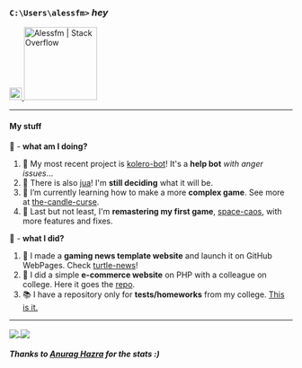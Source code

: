 ### ```C:\Users\alessfm>``` _hey_ 

<a href="https://www.linkedin.com/in/alessandro-malheiro/">
  <img alt="Alessandro Figueiredo | LinkedIN" width="22px" src="https://raw.githubusercontent.com/peterthehan/peterthehan/master/assets/linkedin.svg"/>
</a>
<a href="https://stackoverflow.com/users/16797281/alessfm">
  <img alt="Alessfm | Stack Overflow" width="130px" src="https://img.shields.io/badge/Stack_Overflow-FE7A16?style=for-the-badge&logo=stack-overflow&logoColor=white"/>
</a>

---

#### My stuff

:pushpin: - **what am I doing?**

1. :anger: My most recent project is [kolero-bot][kolero]! It's a **help bot** _with anger issues_...
1. :compass: There is also [jua][jua]! I'm **still deciding** what it will be.
1. :jack_o_lantern: I’m currently learning how to make a more **complex game**. See more at [the-candle-curse][tcc].
1. :space_invader: Last but not least, I'm **remastering my first game**, [space-caos][pixel], with more features and fixes.

:open_file_folder: - **what I did?**

1. :turtle: I made a **gaming news template website** and launch it on GitHub WebPages. Check [turtle-news][tnews]!       
1. :shopping_cart:  I did a simple **e-commerce website** on PHP with a colleague on college. Here it goes the [repo][carphp]. 
1. :books:  I have a repository only for **tests/homeworks** from my college. [This is it.][uni]

---

<a href="https://github.com/alessfm">
  <img align="center" src="https://github-readme-stats.vercel.app/api/top-langs/?username=alessfm&custom_title=🌎- Languages&langs_count=10&layout=compact&hide_border=true&bg_color=0D1117&icon_color=FFFFFF&title_color=FFFFFF&text_color=FFFFFF"/>
</a>
<a href="https://github.com/alessfm">
  <img align="center" src="https://github-readme-stats.vercel.app/api?username=alessfm&show_icons=true&include_all_commits=true&custom_title=⚡- Stats&hide_border=true&bg_color=0D1117&icon_color=FFFFFF&title_color=FFFFFF&text_color=FFFFFF"/>
</a>

##### Thanks to [Anurag Hazra](https://github.com/anuraghazra) for the stats :)

[kolero]: https://github.com/alessfm/kolero-bot
[jua]: https://github.com/alessfm/jua
[tcc]: https://github.com/alessfm/the-candle-curse
[pixel]: https://github.com/alessfm/space-caos
[tnews]: https://alessfm.github.io/turtle-news/
[carphp]: https://github.com/alessfm/carrinho-de-compras
[uni]: https://github.com/alessfm/university-projects
